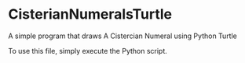 # CisterianNumeralsTurtle
A simple program that draws A Cistercian Numeral using Python Turtle

To use this file, simply execute the Python script.
